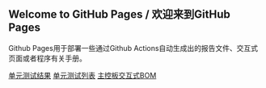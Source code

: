 ## Welcome to GitHub Pages / 欢迎来到GitHub Pages

Github Pages用于部署一些通过Github Actions自动生成出的报告文件、交互式页面或者程序有关手册。

[单元测试结果](https://zhuyanzhen1.github.io/MM32_CLion/unit_test/Report-Results.xml)
[单元测试列表](https://zhuyanzhen1.github.io/MM32_CLion/unit_test/Report-Listing.xml)
[主控板交互式BOM](https://zhuyanzhen1.github.io/MM32_CLion/circuit/control_board_ibom.html)
